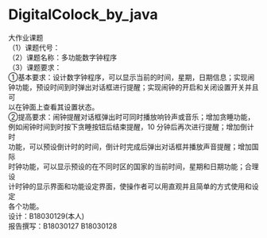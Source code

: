 # DigitalColock_by_java
大作业课题  
（1）课题代号：  
（2）课题名称：多功能数字钟程序  
（3）课题要求：  
①基本要求：设计数字钟程序，可以显示当前的时间，星期，日期信息；实现闹  
钟功能，预设时间到时弹出对话框进行提醒；实现闹钟的开启和关闭设置开关并且可  
以在钟面上查看其设置状态。  
②提高要求：闹钟提醒对话框弹出时可同时播放响铃声或音乐；增加贪睡功能，  
例如闹钟时间到时按下贪睡按钮后结束提醒，10 分钟后再次进行提醒；增加倒计时  
功能，可以预设倒计时的时间，倒计时完成后弹出对话框并播放声音提醒；增加国际  
时钟功能，可以显示预设的在不同时区的国家的当前时间，星期和日期功能；合理设  
计时钟的显示界面和功能设定界面，使操作者可以用直观并且简单的方式使用和设定  
各个功能。  
设计：B18030129(本人)  
报告撰写：B18030127 B18030128
